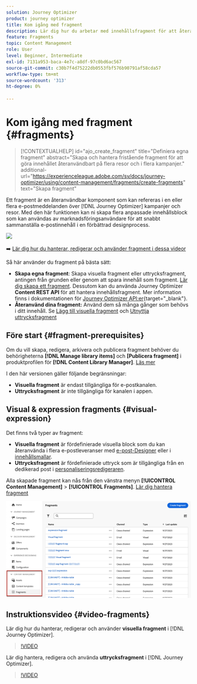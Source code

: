```yaml
---
solution: Journey Optimizer
product: journey optimizer
title: Kom igång med fragment
description: Lär dig hur du arbetar med innehållsfragment för att återanvända innehåll i Journey Optimizer kampanjer och resor
feature: Fragments
topic: Content Management
role: User
level: Beginner, Intermediate
exl-id: 7131a953-baca-4e7c-a8df-97c0bd6ac567
source-git-commit: c30b7f4d75222db0553fbf576b90791af58cda57
workflow-type: tm+mt
source-wordcount: '313'
ht-degree: 0%

---
```


# Kom igång med fragment {#fragments}

>[!CONTEXTUALHELP]
>id="ajo_create_fragment"
>title="Definiera egna fragment"
>abstract="Skapa och hantera fristående fragment för att göra innehållet återanvändbart på flera resor och i flera kampanjer."
>additional-url="https://experienceleague.adobe.com/sv/docs/journey-optimizer/using/content-management/fragments/create-fragments" text="Skapa fragment"

Ett fragment är en återanvändbar komponent som kan refereras i en eller flera e-postmeddelanden över [!DNL Journey Optimizer] kampanjer och resor. Med den här funktionen kan ni skapa flera anpassade innehållsblock som kan användas av marknadsföringsanvändare för att snabbt sammanställa e-postinnehåll i en förbättrad designprocess.

![](../rn/assets/do-not-localize/fragments.gif)

➡️ [Lär dig hur du hanterar, redigerar och använder fragment i dessa videor](#video-fragments)

Så här använder du fragment på bästa sätt:

* **Skapa egna fragment**: Skapa visuella fragment eller uttrycksfragment, antingen från grunden eller genom att spara innehåll som fragment. [Lär dig skapa ett fragment](#create-fragments). Dessutom kan du använda Journey Optimizer **Content REST API** för att hantera innehållsfragment. Mer information finns i dokumentationen för [Journey Optimizer API:er](https://developer.adobe.com/journey-optimizer-apis/references/content/){target="_blank"}.
* **Återanvänd dina fragment:** Använd dem så många gånger som behövs i ditt innehåll. Se [Lägg till visuella fragment](../email/use-visual-fragments.md) och [Utnyttja uttrycksfragment](../personalization/use-expression-fragments.md)

## Före start {#fragment-prerequisites}

Om du vill skapa, redigera, arkivera och publicera fragment behöver du behörigheterna **[!DNL Manage library items]** och **[Publicera fragment]** i produktprofilen för **[!DNL Content Library Manager]**. [Läs mer](../administration/ootb-product-profiles.md#content-library-manager)

I den här versionen gäller följande begränsningar:

* **Visuella fragment** är endast tillgängliga för e-postkanalen.
* **Uttrycksfragment** är inte tillgängliga för kanalen i appen.

## Visual &amp; expression fragments {#visual-expression}

Det finns två typer av fragment:

* **Visuella fragment** är fördefinierade visuella block som du kan återanvända i flera e-postleveranser med [e-post-Designer](../email/get-started-email-design.md) eller i [innehållsmallar](../email/use-email-templates.md).
* **Uttrycksfragment** är fördefinierade uttryck som är tillgängliga från en dedikerad post i [personaliseringsredigeraren](../personalization/personalization-build-expressions.md).

Alla skapade fragment kan nås från den vänstra menyn **[!UICONTROL Content Management]** > **[!UICONTROL Fragments]**. [Lär dig hantera fragment](../content-management/manage-fragments.md)

![](assets/fragment-list.png)

## Instruktionsvideo {#video-fragments}

Lär dig hur du hanterar, redigerar och använder **visuella fragment** i [!DNL Journey Optimizer].

>[!VIDEO](https://video.tv.adobe.com/v/3419932/?quality=12)

Lär dig hantera, redigera och använda **uttrycksfragment** i [!DNL Journey Optimizer].

>[!VIDEO](https://video.tv.adobe.com/v/3424587/?quality=12)

